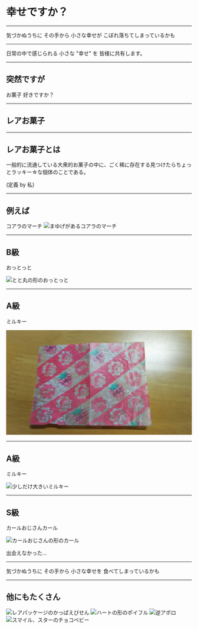 # 幸せですか？

---

気づかぬうちに
その手から
小さな幸せが
こぼれ落ちてしまっているかも

---

日常の中で感じられる
小さな "幸せ" を
皆様に共有します。

---

## 突然ですが
お菓子
好きですか？

---

## レアお菓子

---

## レアお菓子とは

一般的に流通している大衆的お菓子の中に、ごく稀に存在する見つけたらちょっとラッキー☆な個体のことである。

(定義 by 私)

---

## 例えば

コアラのマーチ
![まゆげがあるコアラのマーチ](https://image.entabe.jp/upload/images/MAINMAIN.jpg)

---

## B級

おっとっと

![とと丸の形のおっとっと](http://xn--p8j3d6d9355a.com/wp-content/uploads/2015/06/%E3%81%A8%E3%81%A8%E4%B8%B8%E3%81%8A%E3%81%A3%E3%81%A8%E3%81%A3%E3%81%A8-300x225.jpeg)

---

## A級

ミルキー

![ペコちゃんが10人いるミルキーの包み紙](DSC_0544.JPG)

---

## A級

ミルキー

![少しだけ大きいミルキー](http://blogimg.goo.ne.jp/user_image/47/0f/44aa1e3686f8a261e34088910b315bc1.jpg)

---

## S級

カールおじさんカール

![カールおじさんの形のカール](http://xn--n8ja8pb.jp/data/upfile/2493-3.jpg)

出会えなかった…

---

気づかぬうちに
その手から
小さな幸せを
食べてしまっているかも

---

## 他にもたくさん

![レアパッケージのかっぱえびせん](http://livedoor.blogimg.jp/nakaikeiji/imgs/3/9/392b74c9.jpg)
![ハートの形のポイフル](https://blog-001.west.edge.storage-yahoo.jp/res/blog-e6-84/nyanpeiallenn/folder/972300/99/22887499/img_1?1300101026)
![逆アポロ](http://img-cdn.jg.jugem.jp/6d1/39153/20080801_541371.jpg)
![スマイル、スターのチョコベビー](https://pbs.twimg.com/media/BRTp4RACYAA6JYY.jpg)
